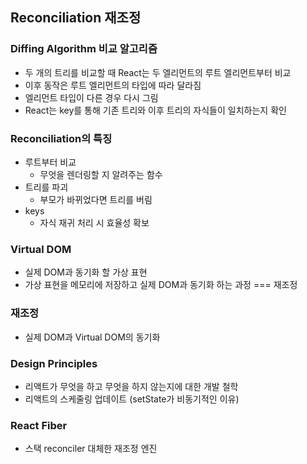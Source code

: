 ## Reconciliation 재조정

### Diffing Algorithm 비교 알고리즘

- 두 개의 트리를 비교할 때 React는 두 엘리먼트의 루트 엘리먼트부터 비교
- 이후 동작은 루트 엘리먼트의 타입에 따라 달라짐
- 엘리먼트 타입이 다른 경우 다시 그림
- React는 key를 통해 기존 트리와 이후 트리의 자식들이 일치하는지 확인

### Reconciliation의 특징

- 루트부터 비교
  - 무엇을 렌더링할 지 알려주는 함수
- 트리를 파괴
  - 부모가 바뀌었다면 트리를 버림
- keys
  - 자식 재귀 처리 시 효율성 확보

### Virtual DOM

- 실제 DOM과 동기화 할 가상 표현
- 가상 표현을 메모리에 저장하고 실제 DOM과 동기화 하는 과정 === 재조정

### 재조정

- 실제 DOM과 Virtual DOM의 동기화

### Design Principles

- 리액트가 무엇을 하고 무엇을 하지 않는지에 대한 개발 철학
- 리액트의 스케줄링 업데이트 (setState가 비동기적인 이유)

### React Fiber

- 스택 reconciler 대체한 재조정 엔진

